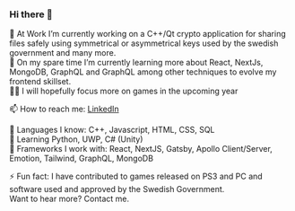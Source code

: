### Hi there 👋

🔭 At Work I’m currently working on a C++/Qt crypto application for sharing files safely using symmetrical or asymmetrical keys used by the swedish government and many more.  
🌱 On my spare time I’m currently learning more about React, NextJs, MongoDB, GraphQL and GraphQL among other techniques to evolve my frontend skillset.  
🐱‍🏍 I will hopefully focus more on games in the upcoming year  
  
📫 How to reach me: [LinkedIn](https://www.linkedin.com/in/mikaelmlarsson/)   

💪 Languages I know: C++, Javascript, HTML, CSS, SQL  
🤔 Learning Python, UWP, C# (Unity)  
🧠 Frameworks I work with: React, NextJS, Gatsby, Apollo Client/Server, Emotion, Tailwind, GraphQL, MongoDB

  
⚡ Fun fact: I have contributed to games released on PS3 and PC and software used and approved by the Swedish Government.  
    Want to hear more? Contact me.  
<!--
**indiehjaerta/indiehjaerta** is a ✨ _special_ ✨ repository because its `README.md` (this file) appears on your GitHub profile.

Here are some ideas to get you started:

- 🔭 I’m currently working on ...
- 🌱 I’m currently learning ...
- 👯 I’m looking to collaborate on ...
- 🤔 I’m looking for help with ...
- 💬 Ask me about ...
- 📫 How to reach me: ...
- 😄 Pronouns: ...
- ⚡ Fun fact: ...
-->
